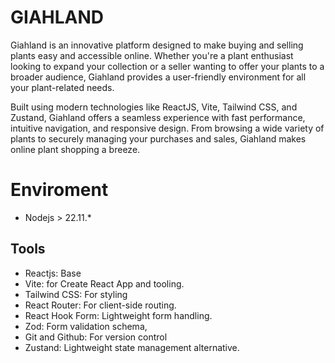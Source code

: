 # GIAHLAND

Giahland is an innovative platform designed to make buying and selling plants easy and accessible online. Whether you're a plant enthusiast looking to expand your collection or a seller wanting to offer your plants to a broader audience, Giahland provides a user-friendly environment for all your plant-related needs.

Built using modern technologies like ReactJS, Vite, Tailwind CSS, and Zustand, Giahland offers a seamless experience with fast performance, intuitive navigation, and responsive design. From browsing a wide variety of plants to securely managing your purchases and sales, Giahland makes online plant shopping a breeze.   

# Enviroment

- Nodejs > 22.11.\*

## Tools

- Reactjs: Base
- Vite: for Create React App and tooling.
- Tailwind CSS: For styling
- React Router: For client-side routing.
- React Hook Form: Lightweight form handling.
- Zod: Form validation schema,
- Git and Github: For version control
- Zustand: Lightweight state management alternative.
